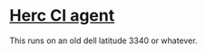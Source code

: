 # [Herc CI agent](https://docs.hercules-ci.com/hercules-ci-agent/)

This runs on an old dell latitude 3340 or whatever.
